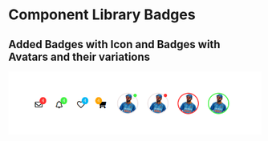 # Component Library Badges
## Added Badges with Icon and Badges with Avatars and their variations
![badgesicon](./components/badges/badgesicon.png)
